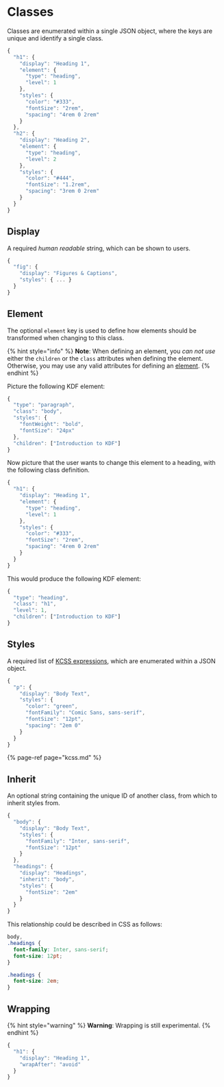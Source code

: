 # Classes

Classes are enumerated within a single JSON object, where the keys are unique and identify a single class.

```javascript
{
  "h1": {
    "display": "Heading 1",
    "element": {
      "type": "heading",
      "level": 1
    },
    "styles": {
      "color": "#333",
      "fontSize": "2rem",
      "spacing": "4rem 0 2rem"
    }
  },
  "h2": {
    "display": "Heading 2",
    "element": {
      "type": "heading",
      "level": 2
    },
    "styles": {
      "color": "#444",
      "fontSize": "1.2rem",
      "spacing": "3rem 0 2rem"
    }
  }
}
```

## Display

A required _human readable_ string, which can be shown to users.

```javascript
{
  "fig": {
    "display": "Figures & Captions",
    "styles": { ... }
  }
}
```

## Element

The optional `element` key is used to define how elements should be transformed when changing to this class. 

{% hint style="info" %}
**Note**: When defining an element, you _can not use_ either the `children` or the `class` attributes when defining the element. Otherwise, you may use any valid attributes for defining an [element](../content/elements.md).
{% endhint %}

Picture the following KDF element:

```javascript
{
  "type": "paragraph",
  "class": "body",
  "styles": {
    "fontWeight": "bold",
    "fontSize": "24px"
  },
  "children": ["Introduction to KDF"]
}
```

Now picture that the user wants to change this element to a heading, with the following class definition.

```javascript
{
  "h1": {
    "display": "Heading 1",
    "element": {
      "type": "heading",
      "level": 1
    },
    "styles": {
      "color": "#333",
      "fontSize": "2rem",
      "spacing": "4rem 0 2rem"
    }
  }
}
```

This would produce the following KDF element:

```javascript
{
  "type": "heading",
  "class": "h1",
  "level": 1,
  "children": ["Introduction to KDF"]
}
```

## Styles

A required list of [KCSS expressions](kcss.md), which are enumerated within a JSON object. 

```javascript
{
  "p": {
    "display": "Body Text",
    "styles": {
      "color": "green",
      "fontFamily": "Comic Sans, sans-serif",
      "fontSize": "12pt",
      "spacing": "2em 0"
    }
  }
}
```

{% page-ref page="kcss.md" %}

## Inherit

An optional string containing the unique ID of another class, from which to inherit styles from.

```javascript
{
  "body": {
    "display": "Body Text",
    "styles": {
      "fontFamily": "Inter, sans-serif",
      "fontSize": "12pt"
    }
  },
  "headings": {
    "display": "Headings",
    "inherit": "body",
    "styles": {
      "fontSize": "2em"
    }
  }
}
```

This relationship could be described in CSS as follows:

```css
body,
.headings {
  font-family: Inter, sans-serif;
  font-size: 12pt;
}

.headings {
  font-size: 2em;
}
```

## Wrapping

{% hint style="warning" %}
**Warning**: Wrapping is still experimental.
{% endhint %}

```javascript
{
  "h1": {
    "display": "Heading 1",
    "wrapAfter": "avoid"
  }
}
```

